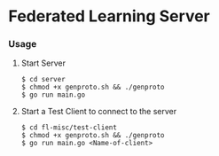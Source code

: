 # Federated Learning Server

### Usage

1. Start Server
	```
	$ cd server
	$ chmod +x genproto.sh && ./genproto
	$ go run main.go
	```

1. Start a Test Client to connect to the server
	```
	$ cd fl-misc/test-client
	$ chmod +x genproto.sh && ./genproto
	$ go run main.go <Name-of-client>
	```
